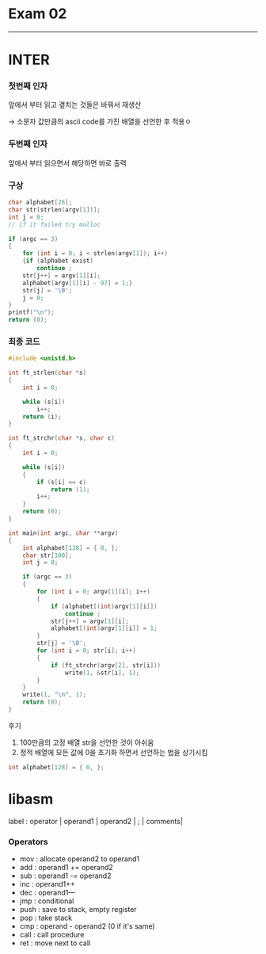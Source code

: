 # Exam 02

---

# INTER

### 첫번째 인자

앞에서 부터 읽고 곂치는 것들은 바꿔서 재생산

→ 소문자 값만큼의 ascii code를 가진 배열을 선언한 후 적용ㅇ

### 두번째 인자

앞에서 부터 읽으면서 해당하면 바로 출력

### 구상

```c
char alphabet[26];
char str[strlen(argv[1])];
int j = 0;
// if it failed try malloc

if (argc == 3)
{
	for (int i = 0; i < strlen(argv[1]); i++)
	{if (alphabet exist)
		continue ;
	str[j++] = argv[1][i];
	alphabet[argv[1][i] - 97] = 1;}
	str[j] = '\0';
	j = 0;
}
printf("\n");
return (0);
```

### 최종 코드

```c
#include <unistd.h>

int	ft_strlen(char *s)
{
	int i = 0;

	while (s[i])
		i++;
	return (i);
}

int	ft_strchr(char *s, char c)
{
	int i = 0;

	while (s[i])
	{
		if (s[i] == c)
			return (1);
		i++;
	}
	return (0);
}

int	main(int argc, char **argv)
{
	int alphabet[128] = { 0, };
	char str[100];
	int j = 0;

	if (argc == 3)
	{
		for (int i = 0; argv[1][i]; i++)
		{
			if (alphabet[(int)argv[1][i]])
				continue ;
			str[j++] = argv[1][i];
			alphabet[(int)argv[1][i]] = 1;
		}
		str[j] = '\0';
		for (int i = 0; str[i]; i++)
		{
			if (ft_strchr(argv[2], str[i]))
				write(1, &str[i], 1);
		}
	}
	write(1, "\n", 1);
	return (0);
}
```

후기

1. 100만큼의 고정 배열 str을 선언한 것이 아쉬움
2. 정적 배열에 모든 값에 0을 초기화 하면서 선언하는 법을 상기시킴

```c
int alphabet[128] = { 0, };
```

# libasm

label : operator | operand1 | operand2 | ; | comments|

### Operators

- mov : allocate operand2 to operand1
- add : operand1 += operand2
- sub : operand1 -= operand2
- inc : operand1++
- dec : operand1—
- jmp : conditional
- push : save to stack, empty register
- pop : take stack
- cmp : operand - operand2 (0 if it's same)
- call : call procedure
- ret : move next to call
